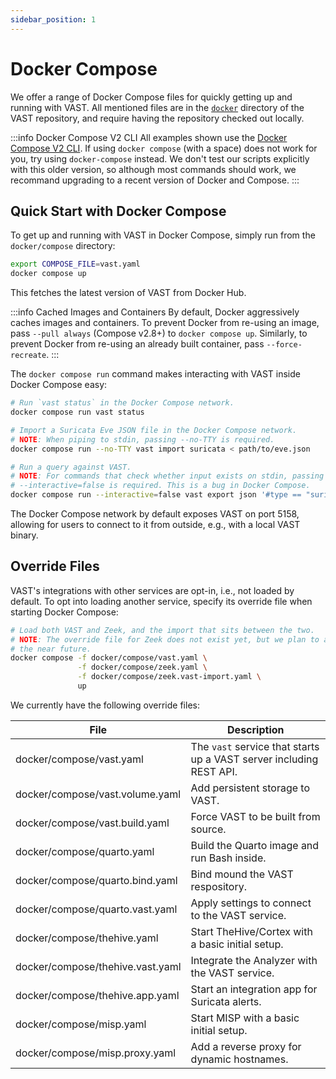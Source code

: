 ```yaml
---
sidebar_position: 1
---
```


# Docker Compose

We offer a range of Docker Compose files for quickly getting up and running with
VAST. All mentioned files are in the [`docker`][vast-repo-docker] directory of
the VAST repository, and require having the repository checked out locally.

[vast-repo-docker]: https://github.com/tenzir/vast/tree/main/docker

:::info Docker Compose V2 CLI
All examples shown use the [Docker Compose V2 CLI][docker-compose-v2-cli]. If
using `docker compose` (with a space) does not work for you, try using
`docker-compose` instead. We don't test our scripts explicitly with this older
version, so although most commands should work, we recommand upgrading to a
recent version of Docker and Compose.
:::

[docker-compose-v2-cli]: https://docs.docker.com/compose/#compose-v2-and-the-new-docker-compose-command

## Quick Start with Docker Compose

To get up and running with VAST in Docker Compose, simply run from the
`docker/compose` directory:
```bash
export COMPOSE_FILE=vast.yaml
docker compose up
```

This fetches the latest version of VAST from Docker Hub.

:::info Cached Images and Containers
By default, Docker aggressively caches images and containers. To prevent Docker
from re-using an image, pass `--pull always` (Compose v2.8+) to `docker compose
up`. Similarly, to prevent Docker from re-using an already built container, pass
`--force-recreate`.
:::

The `docker compose run` command makes interacting with VAST inside Docker
Compose easy:

```bash
# Run `vast status` in the Docker Compose network.
docker compose run vast status

# Import a Suricata Eve JSON file in the Docker Compose network.
# NOTE: When piping to stdin, passing --no-TTY is required.
docker compose run --no-TTY vast import suricata < path/to/eve.json

# Run a query against VAST.
# NOTE: For commands that check whether input exists on stdin, passing
# --interactive=false is required. This is a bug in Docker Compose.
docker compose run --interactive=false vast export json '#type == "suricata.alert"'
```

The Docker Compose network by default exposes VAST on port 5158, allowing for
users to connect to it from outside, e.g., with a local VAST binary.

## Override Files

VAST's integrations with other services are opt-in, i.e., not loaded by default.
To opt into loading another service, specify its override file when starting
Docker Compose:

```bash
# Load both VAST and Zeek, and the import that sits between the two.
# NOTE: The override file for Zeek does not exist yet, but we plan to add it in
# the near future.
docker compose -f docker/compose/vast.yaml \
               -f docker/compose/zeek.yaml \
               -f docker/compose/zeek.vast-import.yaml \
               up
```

We currently have the following override files:

|File|Description|
|-|-|
|docker/compose/vast.yaml|The `vast` service that starts up a VAST server including REST API.|
|docker/compose/vast.volume.yaml|Add persistent storage to VAST.|
|docker/compose/vast.build.yaml|Force VAST to be built from source.|
|docker/compose/quarto.yaml|Build the Quarto image and run Bash inside.|
|docker/compose/quarto.bind.yaml|Bind mound the VAST respository.|
|docker/compose/quarto.vast.yaml|Apply settings to connect to the VAST service.|
|docker/compose/thehive.yaml|Start TheHive/Cortex with a basic initial setup.|
|docker/compose/thehive.vast.yaml|Integrate the Analyzer with the VAST service.|
|docker/compose/thehive.app.yaml|Start an integration app for Suricata alerts.|
|docker/compose/misp.yaml|Start MISP with a basic initial setup.|
|docker/compose/misp.proxy.yaml|Add a reverse proxy for dynamic hostnames.|
